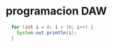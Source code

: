 programacion DAW
================


```java
  for (int i = 0; i < 10; i++) {
    System.out.println(i);
  }
```

